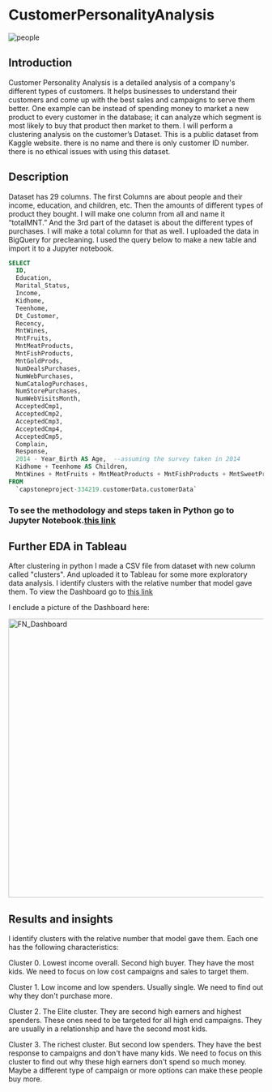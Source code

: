 # CustomerPersonalityAnalysis
![people](https://user-images.githubusercontent.com/59418722/145105266-8292c387-ade8-4921-aae4-d73b99b8074b.jpg)

## Introduction
Customer Personality Analysis is a detailed analysis of a company's different types of customers. It helps businesses to understand their customers and come up with the best sales and campaigns to serve them better. 
One example can be instead of spending money to market a new product to every customer in the database; it can analyze which segment is most likely to buy that product then market to them.
I will perform a clustering analysis on the customer’s Dataset. This is a public dataset from Kaggle website. there is no name and there is only customer ID number. there is no ethical issues with using this dataset.
## Description
Dataset has 29 columns. The first Columns are about people and their income, education, and children, etc. Then the amounts of different types of product they bought. I will make one column from all and name it “totalMNT.”
And the 3rd part of the dataset is about the different types of purchases. I will make a total column for that as well. 
I uploaded the data in BigQuery for precleaning. I used the query below to make a new table and import it to a Jupyter notebook. 
``` Sql 
SELECT
  ID,
  Education,
  Marital_Status,
  Income,
  Kidhome,
  Teenhome,
  Dt_Customer,
  Recency,
  MntWines,
  MntFruits,
  MntMeatProducts,
  MntFishProducts,
  MntGoldProds,
  NumDealsPurchases,
  NumWebPurchases,
  NumCatalogPurchases,
  NumStorePurchases,
  NumWebVisitsMonth,
  AcceptedCmp1,
  AcceptedCmp2,
  AcceptedCmp3,
  AcceptedCmp4,
  AcceptedCmp5,
  Complain,
  Response,
  2014 - Year_Birth AS Age,  --assuming the survey taken in 2014
  Kidhome + Teenhome AS Children,
  MntWines + MntFruits + MntMeatProducts + MntFishProducts + MntSweetProducts + MntGoldProds AS totalMnt
FROM
  `capstoneproject-334219.customerData.customerData`
  ```
### To see the methodology and steps taken in Python go to Jupyter Notebook.[this link](https://github.com/FaranakNehzati/CustomerPersonalityAnalysis/blob/main/FN_capstone.ipynb)

## Further EDA in Tableau

After clustering in python I made a CSV file from dataset with new column called "clusters". And uploaded it to Tableau for some more exploratory data analysis.
I identify clusters with the relative number that model gave them. To view the Dashboard go to [this link](https://public.tableau.com/views/FN_customerAnalysis/Dashboard1?:language=en-US&:display_count=n&:origin=viz_share_link)

I enclude a picture of the Dashboard here:

<img width="550" alt="FN_Dashboard" src="https://user-images.githubusercontent.com/59418722/145108352-9022778a-5278-4984-9aad-feba60bd58b3.png">

## Results and insights
I identify clusters with the relative number that model gave them. Each one has the following characteristics:

Cluster 0. Lowest income overall. Second high buyer. They have the most kids. We need to focus on low cost campaigns and sales to target them.

Cluster 1. Low income and low spenders. Usually single. We need to find out why they don't purchase more.

Cluster 2. The Elite cluster. They are second high earners and highest spenders. These ones need to be targeted for all high end campaigns. They are usually in a relationship and have the second most kids.

Cluster 3. The richest cluster. But second low spenders. They have the best response to campaigns and don't have many kids. We need to focus on this cluster to find out why these high earners don't spend so much money. Maybe a different type of campaign or more options can make these people buy more.







